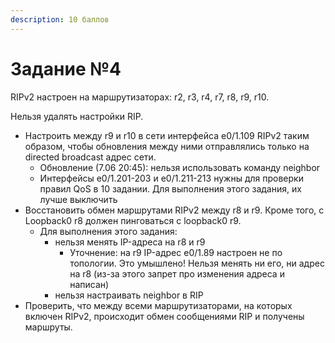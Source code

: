 ```yaml
---
description: 10 баллов
---
```


# Задание №4

RIPv2 настроен на маршрутизаторах: r2, r3, r4, r7, r8, r9, r10.

Нельзя удалять настройки RIP.

* Настроить между r9 и r10 в сети интерфейса e0/1.109 RIPv2 таким образом, чтобы обновления между ними отправлялись только на directed broadcast адрес сети.
  * Обновление \(7.06 20:45\): нельзя использовать команду neighbor
  * Интерфейсы e0/1.201-203 и e0/1.211-213 нужны для проверки правил QoS в 10 задании. Для выполнения этого задания, их лучше выключить
* Восстановить обмен маршрутами RIPv2 между r8 и r9. Кроме того, с Loopback0 r8 должен пинговаться с loopback0 r9.
  * Для выполнения этого задания:
    * нельзя менять IP-адреса на r8 и r9
      * Уточнение: на r9 IP-адрес e0/1.89 настроен не по топологии. Это умышлено! Нельзя менять ни его, ни адрес на r8 \(из-за этого запрет про изменения адреса и написан\)
    * нельзя настраивать neighbor в RIP
* Проверить, что между всеми маршрутизаторами, на которых включен RIPv2, происходит обмен сообщениями RIP и получены маршруты.

